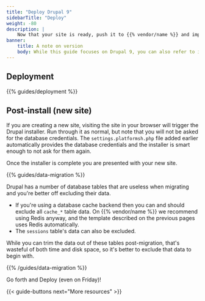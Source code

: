```yaml
---
title: "Deploy Drupal 9"
sidebarTitle: "Deploy"
weight: -80
description: |
    Now that your site is ready, push it to {{% vendor/name %}} and import your data.
banner:
    title: A note on version
    body: While this guide focuses on Drupal 9, you can also refer to it when using Drupal 10 as differences in settings are minimal. Note that a {{% vendor/name %}} [Drupal 10 template](https://github.com/platformsh-templates/drupal10) is available.
---
```


## Deployment

{{% guides/deployment %}}

## Post-install (new site)

If you are creating a new site, visiting the site in your browser will trigger the Drupal installer.
Run through it as normal, but note that you will not be asked for the database credentials.
The `settings.platformsh.php` file added earlier automatically provides the database credentials
and the installer is smart enough to not ask for them again.

Once the installer is complete you are presented with your new site. 

{{% guides/data-migration %}}

Drupal has a number of database tables that are useless when migrating
and you're better off excluding their data.

* If you're using a database cache backend then you can and should exclude all `cache_*` table data.
  On {{% vendor/name %}} we recommend using Redis anyway,
  and the template described on the previous pages uses Redis automatically.
* The `sessions` table's data can also be excluded.

While you can trim the data out of these tables post-migration,
that's wasteful of both time and disk space, so it's better to exclude that data to begin with.

{{% /guides/data-migration %}}

Go forth and Deploy (even on Friday)!

{{< guide-buttons next="More resources" >}}
